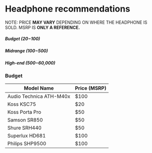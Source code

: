 # Headphone recommendations

NOTE: PRICE **MAY VARY** DEPENDING ON WHERE THE HEADPHONE IS SOLD. MSRP IS **ONLY A REFERENCE.**

##### Budget ($20-$100)
##### Midrange ($100-$500) 
##### High-end ($500-$60,000)

### Budget

| Model Name              | Price (MSRP) |
| ------------------------| -------------|
| Audio Technica ATH-M40x | $100         |
| Koss KSC75              | $20          |
| Koss Porta Pro          | $50          |
| Samson SR850            | $50          |
| Shure SRH440            | $50          |
| Superlux HD681          | $100         |
| Philips SHP9500         | $100         |
